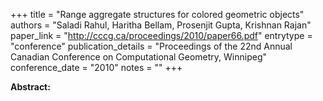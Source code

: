 +++
title = "Range aggregate structures for colored geometric objects"
authors = "Saladi Rahul, Haritha Bellam, Prosenjit Gupta, Krishnan Rajan"
paper_link = "http://cccg.ca/proceedings/2010/paper66.pdf"
entrytype = "conference"
publication_details = "Proceedings of the 22nd Annual Canadian Conference on Computational Geometry,  Winnipeg"
conference_date = "2010"
notes = ""
+++

<b>Abstract:</b>
